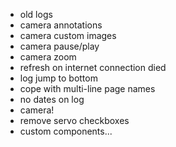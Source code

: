 - old logs
- camera annotations
- camera custom images
- camera pause/play
- camera zoom
- refresh on internet connection died
- log jump to bottom
- cope with multi-line page names
- no dates on log
- camera!
- remove servo checkboxes
- custom components...
